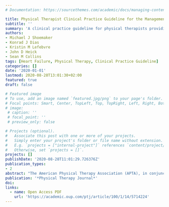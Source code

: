 ```yaml
---
# Documentation: https://sourcethemes.com/academic/docs/managing-content/

title: Physical Therapist Clinical Practice Guideline for the Management of Individuals With Heart Failure
subtitle: ''
summary: 'A clinical practice guideline for physical therapists providing rehabilitation to individuals with heart failure.'
authors:
- Michael J Shoemaker
- Konrad J Dias
- Kristin M Lefebvre
- John D Heick
- Sean M Collins
tags: [Heart Failure, Physical Therapy, Clinical Practice Guideline]
categories: []
date: '2020-01-01'
lastmod: 2020-08-28T13:01:30+02:00
featured: true
draft: false

# Featured image
# To use, add an image named `featured.jpg/png` to your page's folder.
# Focal points: Smart, Center, TopLeft, Top, TopRight, Left, Right, BottomLeft, Bottom, BottomRight.
# image:
 # caption: ''
 # focal_point: ''
 # preview_only: false

# Projects (optional).
#   Associate this post with one or more of your projects.
#   Simply enter your project's folder or file name without extension.
#   E.g. `projects = ["internal-project"]` references `content/project/deep-learning/index.md`.
#   Otherwise, set `projects = []`.
projects: []
publishDate: '2020-08-28T11:01:29.726376Z'
publication_types:
- 2
abstract: "The American Physical Therapy Association (APTA), in conjunction with the Cardiovascular and Pulmonary Section of APTA, have commissioned the development of this clinical practice guideline to assist physical therapists in their clinical decision making when managing patients with heart failure. Physical therapists treat patients with varying degrees of impairments and limitations in activity and participation associated with heart failure pathology across the continuum of care. This document will guide physical therapist practice in the examination and treatment of patients with a known diagnosis of heart failure. The development of this clinical practice guideline followed a structured process and resulted in 9 key action statements to guide physical therapist practice. The level and quality of available evidence were graded based on specific criteria to determine the strength of each action statement. Clinical algorithms were developed to guide the physical therapist in appropriate clinical decision making. Physical therapists are encouraged to work collaboratively with other members of the health care team in implementing these action statements to improve the activity, participation, and quality of life in individuals with heart failure and reduce the incidence of heart failure-related re-admissions"
publication: '*Physical Therapy Journal*'
doi: 
links:
  - name: Open Access PDF
    url: 'https://academic.oup.com/ptj/article/100/1/14/5714224' 
---
```

